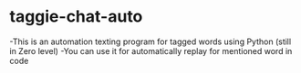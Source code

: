 # taggie-chat-auto
-This is an automation texting program for tagged words using Python (still in Zero level)
-You can use it for automatically replay for mentioned word in code
